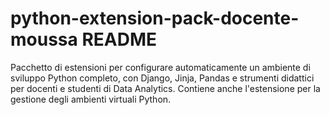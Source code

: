 # python-extension-pack-docente-moussa README

Pacchetto di estensioni per configurare automaticamente un ambiente di sviluppo Python completo, con Django, Jinja,
Pandas e strumenti didattici per docenti e studenti di Data Analytics. Contiene anche l'estensione per la gestione degli ambienti virtuali Python.
